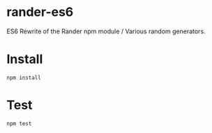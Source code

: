 # rander-es6
ES6 Rewrite of the Rander npm module / Various random generators.

# Install
```
npm install
```

# Test
```
npm test
```
